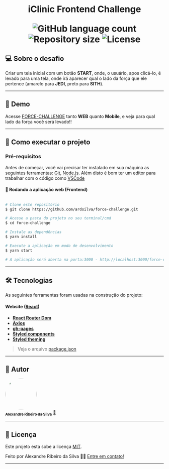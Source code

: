 
 <h1 align="center">
    iClinic Frontend Challenge
<p align="center">
  <img alt="GitHub language count" src="https://img.shields.io/badge/languages-3-green">
  <img alt="Repository size" src="https://img.shields.io/badge/repo--size-1.10MB-blue">
  <img alt="License" src="https://img.shields.io/badge/license-MIT-yellow">
</p>
</h1>


## 💻 Sobre o desafio

Criar um tela inicial com um botão **START**, onde, o usuário, apos clicá-lo, é levado para uma tela, onde irá aparecer qual o lado da força que ele pertence (amarelo para **JEDI**, preto para **SITH**).

---


## 🎨 Demo

Acesse [FORCE-CHALLENGE](https://ardsilva.github.io/force-challenge) tanto **WEB** quanto **Mobile**, e veja para qual lado da força você será levado!!



---

## 🚀 Como executar o projeto

### Pré-requisitos

Antes de começar, você vai precisar ter instalado em sua máquina as seguintes ferramentas:
[Git](https://git-scm.com), [Node.js](https://nodejs.org/en/). 
Além disto é bom ter um editor para trabalhar com o código como [VSCode](https://code.visualstudio.com/)

#### 🧭 Rodando a aplicação web (Frontend)

```bash

# Clone este repositório
$ git clone https://github.com/ardsilva/force-challenge.git

# Acesse a pasta do projeto no seu terminal/cmd
$ cd force-challenge

# Instale as dependências
$ yarn install

# Execute a aplicação em modo de desenvolvimento
$ yarn start

# A aplicação será aberta na porta:3000 - http://localhost:3000/force-challenge
```

---

## 🛠 Tecnologias

As seguintes ferramentas foram usadas na construção do projeto:

#### **Website**  ([React](https://reactjs.org/))

-   **[React Router Dom](https://github.com/ReactTraining/react-router/tree/master/packages/react-router-dom)**
-   **[Axios](https://github.com/axios/axios)**
-   **[gh-pages](https://www.npmjs.com/package/gh-pages)**
-   **[Styled components](https://www.styled-components.com/)**
-   **[Styled theming](https://www.npmjs.com/package/styled-theming)**

> Veja o arquivo  [package.json](https://github.com/ardsilva/force-challenge/blob/master/package.json)

---

## 🦸 Autor

<a href="https://github.com/ardsilva">
 <img style="border-radius: 50%;" src="https://avatars.githubusercontent.com/u/3215587?v=4" width="100px;" alt=""/>
 <br />
 <sub><b>Alexandre Ribeiro da Silva</b></sub></a> <a href="https://github.com/ardsilva" title="Github">🚀</a>
 <br />

---

## 📝 Licença

Este projeto esta sobe a licença [MIT](./LICENSE).

Feito por Alexandre Ribeiro da Silva 👋🏽 [Entre em contato!](https://www.linkedin.com/in/ardsilva87/)

---
